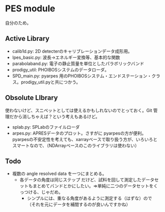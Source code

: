 # PES module

自分のため。

## Active Library

* calib1d.py: 2D detecterのキャリブレーションデータ成形用。
* lpes_basic.py: 波長->エネルギー変換等、基本的な関数
* parabolaband.py: 電子の静止質量を単位としたパラボリックバンド
* prodigy_util: PHOIBOSシステムのデータローダ。
* SPD_main.py: pyarpes 用のPHOIBOSシステム・エンドステーション・クラス。prodigy_util.pyと共につかう。

## Obsolute LIbrary

使わないけど、スニペットとしては使えるかもしれないのでとっておく。Git 管理だから消しちゃえば？という考えもあるけど。

* splab.py: SPLabのファイルローダ
* arpes.py: APRESデータのプロット。さすがに pyarpesの方が便利。pyarpesの不安定性を考えても、xarrayベースで取り扱う方が、いろいろとスマートなので、（NDArrayベースのこのライブラリは使わない）

## Todo

* 複数の angle resolved data を一つにまとめる。
  * 各データの角度は同じステップ だけど、試料を回して測定したデータセットもまとめてバンドとかにしたい。⇒単純に二つのデータセットをくっつける、じゃだめ。
    * シンプルには、重なる角度があるように測定する（はずな）ので（それを元にデータを補間するのが良いんですかね）
